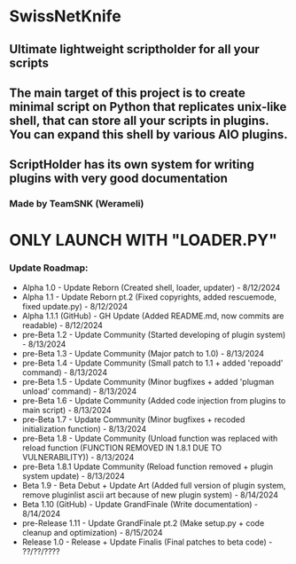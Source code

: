 # SwissNetKnife
## Ultimate lightweight scriptholder for all your scripts
## The main target of this project is to create minimal script on Python that replicates unix-like shell, that can store all your scripts in plugins. You can expand this shell by various AIO plugins.
## ScriptHolder has its own system for writing plugins with very good documentation

### Made by TeamSNK (Werameli)

# ONLY LAUNCH WITH "LOADER.PY"

### Update Roadmap:
- Alpha 1.0 - Update Reborn (Created shell, loader, updater) - 8/12/2024
- Alpha 1.1 - Update Reborn pt.2 (Fixed copyrights, added rescuemode, fixed update.py) - 8/12/2024
- Alpha 1.1.1 (GitHub) - GH Update (Added README.md, now commits are readable) - 8/12/2024
- pre-Beta 1.2 - Update Community (Started developing of plugin system) - 8/13/2024
- pre-Beta 1.3 - Update Community (Major patch to 1.0) - 8/13/2024
- pre-Beta 1.4 - Update Community (Small patch to 1.1 + added 'repoadd' command) - 8/13/2024
- pre-Beta 1.5 - Update Community (Minor bugfixes + added 'plugman unload' command) - 8/13/2024
- pre-Beta 1.6 - Update Community (Added code injection from plugins to main script) - 8/13/2024
- pre-Beta 1.7 - Update Community (Minor bugfixes + recoded initialization function) - 8/13/2024
- pre-Beta 1.8 - Update Community (Unload function was replaced with reload function (FUNCTION REMOVED IN 1.8.1 DUE TO VULNERABILITY)) - 8/13/2024
- pre-Beta 1.8.1 Update Community (Reload function removed + plugin system update) - 8/13/2024
- Beta 1.9 - Beta Debut + Update Art (Added full version of plugin system, remove pluginlist ascii art because of new plugin system) - 8/14/2024
- Beta 1.10 (GitHub) - Update GrandFinale (Write documentation) - 8/14/2024
- pre-Release 1.11 - Update GrandFinale pt.2 (Make setup.py + code cleanup and optimization) - 8/15/2024
- Release 1.0 - Release + Update Finalis (Final patches to beta code) - ??/??/????
